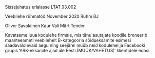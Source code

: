 Sissejuhatus erialasse LTAT.03.002

Veebilehe rühmatöö
November 2020
Rühm BJ

Oliver Savolainen
Kaur Vali
Märt Tender

Kavatseme luua kodulehe firmale, mis tänu asutajate koodile broneerib maanteeameti veebilehelt B-kategooria sõidueksamite esimesi saadavalolevaid aegu ning seejärel müüb neid kodulehel ja Facebooki grupis ‘ARK-eksamite ajad üle Eesti (MÜÜK/VAHETUS)’ klientidele edasi.
